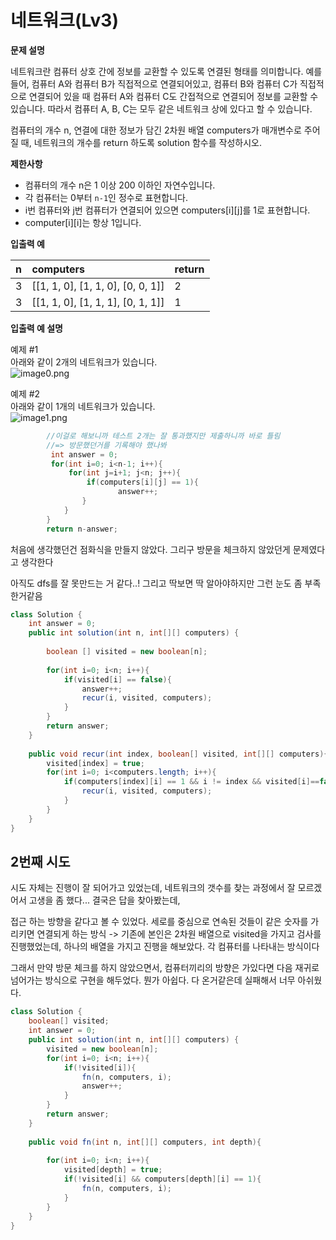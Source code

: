 # 네트워크\(Lv3\)

**문제 설명**

네트워크란 컴퓨터 상호 간에 정보를 교환할 수 있도록 연결된 형태를 의미합니다. 예를 들어, 컴퓨터 A와 컴퓨터 B가 직접적으로 연결되어있고, 컴퓨터 B와 컴퓨터 C가 직접적으로 연결되어 있을 때 컴퓨터 A와 컴퓨터 C도 간접적으로 연결되어 정보를 교환할 수 있습니다. 따라서 컴퓨터 A, B, C는 모두 같은 네트워크 상에 있다고 할 수 있습니다.

컴퓨터의 개수 n, 연결에 대한 정보가 담긴 2차원 배열 computers가 매개변수로 주어질 때, 네트워크의 개수를 return 하도록 solution 함수를 작성하시오.

**제한사항**

* 컴퓨터의 개수 n은 1 이상 200 이하인 자연수입니다.
* 각 컴퓨터는 0부터 `n-1`인 정수로 표현합니다.
* i번 컴퓨터와 j번 컴퓨터가 연결되어 있으면 computers\[i\]\[j\]를 1로 표현합니다.
* computer\[i\]\[i\]는 항상 1입니다.

**입출력 예**

| n | computers | return |
| :--- | :--- | :--- |
| 3 | \[\[1, 1, 0\], \[1, 1, 0\], \[0, 0, 1\]\] | 2 |
| 3 | \[\[1, 1, 0\], \[1, 1, 1\], \[0, 1, 1\]\] | 1 |

**입출력 예 설명**

예제 \#1  
아래와 같이 2개의 네트워크가 있습니다.  
![image0.png](https://grepp-programmers.s3.amazonaws.com/files/ybm/5b61d6ca97/cc1e7816-b6d7-4649-98e0-e95ea2007fd7.png)

예제 \#2  
아래와 같이 1개의 네트워크가 있습니다.  
![image1.png](https://grepp-programmers.s3.amazonaws.com/files/ybm/7554746da2/edb61632-59f4-4799-9154-de9ca98c9e55.png)



```java
        //이걸로 해보니까 테스트 2개는 잘 통과했지만 제출하니까 바로 틀림 
        //=> 방문했던거를 기록해야 했나봐
         int answer = 0;
         for(int i=0; i<n-1; i++){
             for(int j=i+1; j<n; j++){
                 if(computers[i][j] == 1){
                        answer++;
                }
            }
        }
        return n-answer;
```



처음에 생각했던건 점화식을 만들지 않았다. 그리구 방문을 체크하지 않았던게 문제였다고 생각한다

아직도 dfs를 잘 못만드는 거 같다..! 그리고 딱보면 딱 알아야하지만 그런 눈도 좀 부족한거같음

```java
class Solution {
    int answer = 0;
    public int solution(int n, int[][] computers) {  
        
        boolean [] visited = new boolean[n];
        
        for(int i=0; i<n; i++){
            if(visited[i] == false){
                answer++;
                recur(i, visited, computers);
            }
        }
        return answer;
    }
    
    public void recur(int index, boolean[] visited, int[][] computers){
        visited[index] = true;
        for(int i=0; i<computers.length; i++){
            if(computers[index][i] == 1 && i != index && visited[i]==false){
                recur(i, visited, computers);
            }
        }
    }
}
```





## 2번째 시도

시도 자체는 진행이 잘 되어가고 있었는데, 네트워크의 갯수를 찾는 과정에서 잘 모르겠어서 고생을 좀 했다... 결국은 답을 찾아봤는데, 

접근 하는 방향을 같다고 볼 수 있었다. 세로를 중심으로 연속된 것들이 같은 숫자를 가리키면 연결되게 하는 방식 -&gt; 기존에 본인은 2차원 배열으로 visited을 가지고 검사를 진행했었는데, 하나의 배열을 가지고 진행을 해보았다. 각 컴퓨터를 나타내는 방식이다

그래서 만약 방문 체크를 하지 않았으면서, 컴퓨터끼리의 방향은 가있다면 다음 재귀로 넘어가는 방식으로 구현을 해두었다. 뭔가 아쉽다. 다 온거같은데 실패해서 너무 아쉬웠다.

```java
class Solution {
    boolean[] visited;
    int answer = 0;
    public int solution(int n, int[][] computers) {
        visited = new boolean[n];
        for(int i=0; i<n; i++){
            if(!visited[i]){
                fn(n, computers, i);
                answer++;
            }
        }
        return answer;
    }
    
    public void fn(int n, int[][] computers, int depth){
        
        for(int i=0; i<n; i++){
            visited[depth] = true;
            if(!visited[i] && computers[depth][i] == 1){
                fn(n, computers, i);
            }
        }
    }
}
```




